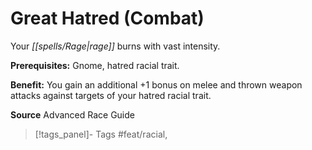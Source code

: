 ﻿---
cssclass: [feats]

---
# Great Hatred (Combat)

Your _[[spells/Rage|rage]]_ burns with vast intensity.

**Prerequisites:** Gnome, hatred racial trait.

**Benefit:** You gain an additional +1 bonus on melee and thrown weapon attacks against targets of your hatred racial trait.

**Source** Advanced Race Guide
>[!tags_panel]- Tags
> #feat/racial, 
